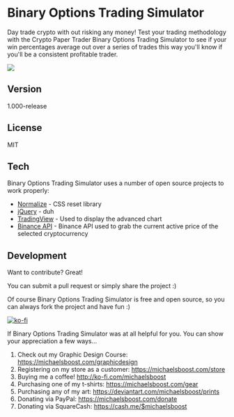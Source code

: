 Binary Options Trading Simulator
===================

Day trade crypto with out risking any money! Test your trading methodology with the Crypto Paper Trader Binary Options Trading Simulator to see if your win percentages average out over a series of trades this way you'll know if you'll be a consistent profitable trader.

![](https://raw.githubusercontent.com/michaelsboost/BinaryOptionsSimulator/gh-pages/header.png)

Version
-------------

1.000-release

License
-------------

MIT

Tech
-------------

Binary Options Trading Simulator uses a number of open source projects to work properly:

* [Normalize](https://github.com/necolas/normalize.css) - CSS reset library
* [jQuery](http://jquery.com/) - duh
* [TradingView](https://www.tradingview.com/widget/advanced-chart/) - Used to display the advanced chart
* [Binance API](https://binance-docs.github.io/apidocs/spot/en/#change-log) - Binance API used to grab the current active price of the selected cryptocurrency

Development
-------------

Want to contribute? Great!  

You can submit a pull request or simply share the project :)  

Of course Binary Options Trading Simulator is free and open source, so you can always fork the project and have fun :)  

[![ko-fi](https://az743702.vo.msecnd.net/cdn/kofi2.png?v=0)](https://ko-fi.com/michaelsboost)  

If Binary Options Trading Simulator was at all helpful for you. You can show your appreciation a few ways...  

1) Check out my Graphic Design Course: https://michaelsboost.com/graphicdesign  
2) Registering on my store as a customer: https://michaelsboost.com/store  
3) Buying me a coffee! http://ko-fi.com/michaelsboost  
4) Purchasing one of my t-shirts: https://michaelsboost.com/gear  
5) Purchasing any of my art: https://deviantart.com/michaelsboost/prints  
6) Donating via PayPal: https://michaelsboost.com/donate  
7) Donating via SquareCash: https://cash.me/$michaelsboost  